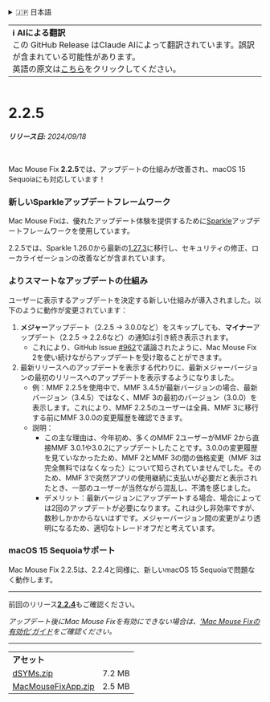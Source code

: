 <details>
<summary>🇯🇵 日本語</summary>

[🇬🇧 English (GitHub)](https://github.com/noah-nuebling/mac-mouse-fix/releases/tag/2.2.5)\
[🇦🇩 Català](https://redirect.macmousefix.com/?target=mmf-release&tag=2.2.5&locale=ca)\
[🇩🇪 Deutsch](https://redirect.macmousefix.com/?target=mmf-release&tag=2.2.5&locale=de)\
[🇪🇸 Español](https://redirect.macmousefix.com/?target=mmf-release&tag=2.2.5&locale=es)\
[🇫🇷 Français](https://redirect.macmousefix.com/?target=mmf-release&tag=2.2.5&locale=fr)\
[🇮🇩 Indonesia](https://redirect.macmousefix.com/?target=mmf-release&tag=2.2.5&locale=id)\
[🇮🇹 Italiano](https://redirect.macmousefix.com/?target=mmf-release&tag=2.2.5&locale=it)\
[🇭🇺 Magyar](https://redirect.macmousefix.com/?target=mmf-release&tag=2.2.5&locale=hu)\
[🇳🇱 Nederlands](https://redirect.macmousefix.com/?target=mmf-release&tag=2.2.5&locale=nl)\
[🇵🇱 Polski](https://redirect.macmousefix.com/?target=mmf-release&tag=2.2.5&locale=pl)\
[🇧🇷 Português (Brasil)](https://redirect.macmousefix.com/?target=mmf-release&tag=2.2.5&locale=pt-BR)\
[🇵🇹 Português (Portugal)](https://redirect.macmousefix.com/?target=mmf-release&tag=2.2.5&locale=pt-PT)\
[🇷🇴 Română](https://redirect.macmousefix.com/?target=mmf-release&tag=2.2.5&locale=ro)\
[🇸🇪 Svenska](https://redirect.macmousefix.com/?target=mmf-release&tag=2.2.5&locale=sv)\
[🇻🇳 Tiếng Việt](https://redirect.macmousefix.com/?target=mmf-release&tag=2.2.5&locale=vi)\
[🇹🇷 Türkçe](https://redirect.macmousefix.com/?target=mmf-release&tag=2.2.5&locale=tr)\
[🇨🇿 Čeština](https://redirect.macmousefix.com/?target=mmf-release&tag=2.2.5&locale=cs)\
[🇬🇷 Ελληνικά](https://redirect.macmousefix.com/?target=mmf-release&tag=2.2.5&locale=el)\
[🇷🇺 Русский](https://redirect.macmousefix.com/?target=mmf-release&tag=2.2.5&locale=ru)\
[🇺🇦 Українська](https://redirect.macmousefix.com/?target=mmf-release&tag=2.2.5&locale=uk)\
[🇮🇱 עברית](https://redirect.macmousefix.com/?target=mmf-release&tag=2.2.5&locale=he)\
[🇸🇦 العربية](https://redirect.macmousefix.com/?target=mmf-release&tag=2.2.5&locale=ar)\
[🇮🇳 हिन्दी](https://redirect.macmousefix.com/?target=mmf-release&tag=2.2.5&locale=hi)\
[🇹🇭 ไทย](https://redirect.macmousefix.com/?target=mmf-release&tag=2.2.5&locale=th)\
[🇨🇳 中文 (简体)](https://redirect.macmousefix.com/?target=mmf-release&tag=2.2.5&locale=zh-Hans)\
[🇨🇳 中文 (繁體)](https://redirect.macmousefix.com/?target=mmf-release&tag=2.2.5&locale=zh-Hant)\
[🇭🇰 中文（香港)](https://redirect.macmousefix.com/?target=mmf-release&tag=2.2.5&locale=zh-HK)\
**🇯🇵 日本語**\
[🇰🇷 한국어](https://redirect.macmousefix.com/?target=mmf-release&tag=2.2.5&locale=ko)\
[Help translate Mac Mouse Fix to different languages!](https://github.com/noah-nuebling/mac-mouse-fix/discussions/731)
</details>
<table align=><td>
<b>ℹ️ AIによる翻訳</b><br>
この GitHub Release はClaude AIによって翻訳されています。誤訳が含まれている可能性があります。<br>
英語の原文は<a href="https://github.com/noah-nuebling/mac-mouse-fix/releases/tag/2.2.5">こちら</a>をクリックしてください。
</td></table>

<table></table>

# 2.2.5
***リリース日:** 2024/09/18*

<br>

Mac Mouse Fix **2.2.5**では、アップデートの仕組みが改善され、macOS 15 Sequoiaにも対応しています！

### 新しいSparkleアップデートフレームワーク

Mac Mouse Fixは、優れたアップデート体験を提供するために[Sparkle](https://sparkle-project.org/)アップデートフレームワークを使用しています。

2.2.5では、Sparkle 1.26.0から最新の[1.27.3](https://github.com/sparkle-project/Sparkle/releases/tag/1.27.3)に移行し、セキュリティの修正、ローカライゼーションの改善などが含まれています。

### よりスマートなアップデートの仕組み

ユーザーに表示するアップデートを決定する新しい仕組みが導入されました。以下のように動作が変更されています：

1. **メジャー**アップデート（2.2.5 -> 3.0.0など）をスキップしても、**マイナー**アップデート（2.2.5 -> 2.2.6など）の通知は引き続き表示されます。
    - これにより、GitHub Issue [#962](https://github.com/noah-nuebling/mac-mouse-fix/issues/962)で議論されたように、Mac Mouse Fix 2を使い続けながらアップデートを受け取ることができます。
2. 最新リリースへのアップデートを表示する代わりに、最新メジャーバージョンの最初のリリースへのアップデートを表示するようになりました。
    - 例：MMF 2.2.5を使用中で、MMF 3.4.5が最新バージョンの場合、最新バージョン（3.4.5）ではなく、MMF 3の最初のバージョン（3.0.0）を表示します。これにより、MMF 2.2.5のユーザーは全員、MMF 3に移行する前にMMF 3.0.0の変更履歴を確認できます。
    - 説明：
        - この主な理由は、今年初め、多くのMMF 2ユーザーがMMF 2から直接MMF 3.0.1や3.0.2にアップデートしたことです。3.0.0の変更履歴を見ていなかったため、MMF 2とMMF 3の間の価格変更（MMF 3は完全無料ではなくなった）について知らされていませんでした。そのため、MMF 3で突然アプリの使用継続に支払いが必要だと表示されたとき、一部のユーザーが当然ながら混乱し、不満を感じました。
        - デメリット：最新バージョンにアップデートする場合、場合によっては2回のアップデートが必要になります。これは少し非効率ですが、数秒しかかからないはずです。メジャーバージョン間の変更がより透明になるため、適切なトレードオフだと考えています。

### macOS 15 Sequoiaサポート

Mac Mouse Fix 2.2.5は、2.2.4と同様に、新しいmacOS 15 Sequoiaで問題なく動作します。

---

前回のリリース[**2.2.4**](https://redirect.macmousefix.com/?target=mmf-release&tag=2.2.4&locale=ja)もご確認ください。

*アップデート後にMac Mouse Fixを有効にできない場合は、['Mac Mouse Fixの有効化'ガイド](https://github.com/noah-nuebling/mac-mouse-fix/discussions/861)をご確認ください。*

---

<table align="start">
<tr>
    <td colspan=2>
        <b>アセット</b>
    </td>
</tr>
<tr>
    <td><a href="https://github.com/noah-nuebling/mac-mouse-fix/releases/download/2.2.5/dSYMs.zip">dSYMs.zip</a></td>
    <td>7.2 MB</td>
</tr>
<tr>
    <td><a href="https://github.com/noah-nuebling/mac-mouse-fix/releases/download/2.2.5/MacMouseFixApp.zip">MacMouseFixApp.zip</a></td>
    <td>2.5 MB</td>
</tr>
</table>